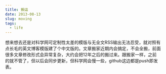 ```yaml
---
title: 搬运
date: 2013-08-13
slug: moving
tags:
  - life
---
```


想来想去还是对科学网可定制性太差的模版与无全文RSS输出无法忍受，就对照有点长毛的英文博客模版建了个中文版的。文章搬家近期内会搞定，不会全搬，前面很多文章修改形式会异常复杂，大约会把12年之后的搬过来。跟搬家一样，之前的就不管了，但以后会同步更新，但科学网会慢一些，github这边都是push即发表。
